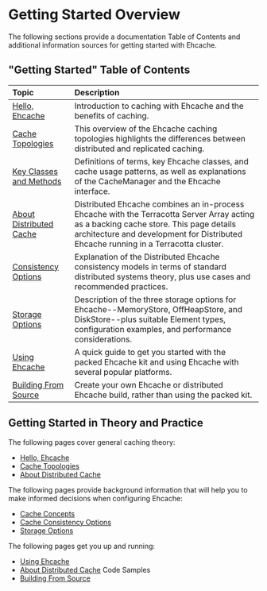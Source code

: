 ---
---

# Getting Started Overview

The following sections provide a documentation Table of Contents and additional information sources for getting started with Ehcache.

## "Getting Started" Table of Contents

| Topic | Description |
|:-------|:------------|
|[Hello, Ehcache](/documentation/2.8/get-started/introduction)|Introduction to caching with Ehcache and the benefits of caching.|
|[Cache Topologies](/documentation/2.8/get-started/cache-topologies)|This overview of the Ehcache caching topologies highlights the differences between distributed and replicated caching.|
|[Key Classes and Methods](/documentation/2.8/get-started/key-classes-methods)|Definitions of terms, key Ehcache classes, and cache usage patterns, as well as explanations of the CacheManager and the Ehcache interface.|
|[About Distributed Cache](/documentation/2.8/get-started/about-distributed-cache)|Distributed Ehcache combines an in-process Ehcache with the Terracotta Server Array acting as a backing cache store. This page details architecture and development for Distributed Ehcache running in a Terracotta cluster.|
|[Consistency Options](/documentation/2.8/get-started/consistency-options)|Explanation of the Distributed Ehcache consistency models in terms of standard distributed systems theory, plus use cases and recommended practices.|
|[Storage Options](/documentation/2.8/get-started/storage-options)|Description of the three storage options for Ehcache--MemoryStore, OffHeapStore, and DiskStore--plus suitable Element types, configuration examples, and performance considerations.|
|[Using Ehcache](/documentation/2.8/get-started/getting-started)|A quick guide to get you started with the packed Ehcache kit and using Ehcache with several popular platforms.|
|[Building From Source](/documentation/2.8/get-started/building)|Create your own Ehcache or distributed Ehcache build, rather than using the packed kit.|


## Getting Started in Theory and Practice
The following pages cover general caching theory:

* [Hello, Ehcache](/documentation/2.8/get-started/introduction)
* [Cache Topologies](/documentation/2.8/get-started/cache-topologies)
* [About Distributed Cache](/documentation/2.8/get-started/about-distributed-cache)

The following pages provide background information that will help you to make informed decisions when configuring Ehcache:

* [Cache Concepts](/documentation/2.8/get-started/concepts)
* [Cache Consistency Options](/documentation/2.8/get-started/consistency-options)
* [Storage Options](/documentation/2.8/get-started/storage-options)

The following pages get you up and running:

* [Using Ehcache](/documentation/2.8/get-started/getting-started)
* [About Distributed Cache](/documentation/2.8/get-started/about-distributed-cache#code-samples) Code Samples
* [Building From Source](/documentation/2.8/get-started/building)
